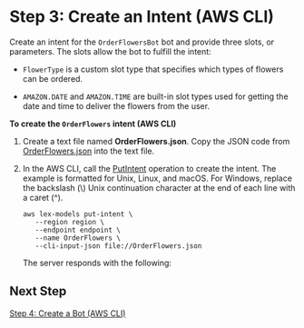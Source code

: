 # Step 3: Create an Intent \(AWS CLI\)<a name="gs-cli-create-order-flowers"></a>

Create an intent for the `OrderFlowersBot` bot and provide three slots, or parameters\. The slots allow the bot to fulfill the intent:

+ `FlowerType` is a custom slot type that specifies which types of flowers can be ordered\.

+ `AMAZON.DATE` and `AMAZON.TIME` are built\-in slot types used for getting the date and time to deliver the flowers from the user\.

**To create the `OrderFlowers` intent \(AWS CLI\)**

1. Create a text file named **OrderFlowers\.json**\. Copy the JSON code from [OrderFlowers\.json](gs-cli-create-order-flowers-json.md) into the text file\.

1. In the AWS CLI, call the [PutIntent](API_PutIntent.md) operation to create the intent\. The example is formatted for Unix, Linux, and macOS\. For Windows, replace the backslash \(\\\) Unix continuation character at the end of each line with a caret \(^\)\.

   ```
   aws lex-models put-intent \
      --region region \
      --endpoint endpoint \
      --name OrderFlowers \
      --cli-input-json file://OrderFlowers.json
   ```

   The server responds with the following:

## Next Step<a name="gs-create-next-4"></a>

[Step 4: Create a Bot \(AWS CLI\)](gs-cli-create-order-flowers-bot.md)